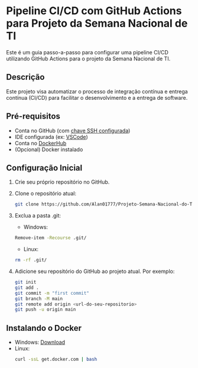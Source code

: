 # Pipeline CI/CD com GitHub Actions para Projeto da Semana Nacional de TI

Este é um guia passo-a-passo para configurar uma pipeline CI/CD utilizando GitHub Actions para o projeto da Semana Nacional de TI.

## Descrição

Este projeto visa automatizar o processo de integração contínua e entrega contínua (CI/CD) para facilitar o desenvolvimento e a entrega de software.

## Pré-requisitos

-   Conta no GitHub (com [chave SSH configurada](https://docs.github.com/pt/authentication/connecting-to-github-with-ssh/adding-a-new-ssh-key-to-your-github-account))
-   IDE configurada (ex: [VSCode](https://code.visualstudio.com/download))
-   Conta no [DockerHub](https://hub.docker.com/)
-   (Opcional) Docker instalado

## Configuração Inicial

1. Crie seu próprio repositório no GitHub.
2. Clone o repositório atual:
   ```bash
   git clone https://github.com/Alan01777/Projeto-Semana-Nacional-do-TI.git
    ```

3. Exclua a pasta .git:
    - Windows:

    ```bash
    Remove-item -Recourse .git/
    ```
    - Linux:
    ```bash
    rm -rf .git/
    ```

4. Adicione seu repositório do GitHub ao projeto atual. Por exemplo:
    ```bash
    git init
    git add .
    git commit -m "first commit"
    git branch -M main
    git remote add origin <url-do-seu-repositorio>
    git push -u origin main
    ```

## Instalando o Docker

- Windows: [Download](https://www.docker.com/products/docker-desktop/)
- Linux:
    ```bash
    curl -ssL get.docker.com | bash
    ```

